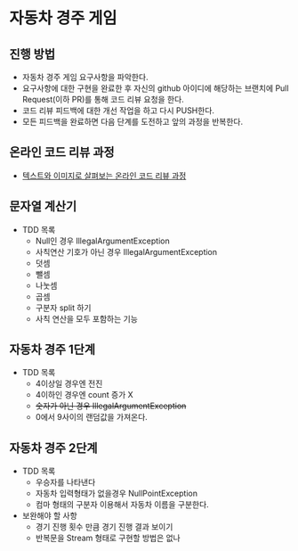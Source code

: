 # 자동차 경주 게임
## 진행 방법
* 자동차 경주 게임 요구사항을 파악한다.
* 요구사항에 대한 구현을 완료한 후 자신의 github 아이디에 해당하는 브랜치에 Pull Request(이하 PR)를 통해 코드 리뷰 요청을 한다.
* 코드 리뷰 피드백에 대한 개선 작업을 하고 다시 PUSH한다.
* 모든 피드백을 완료하면 다음 단계를 도전하고 앞의 과정을 반복한다.

## 온라인 코드 리뷰 과정
* [텍스트와 이미지로 살펴보는 온라인 코드 리뷰 과정](https://github.com/next-step/nextstep-docs/tree/master/codereview)

## 문자열 계산기
- TDD 목록
  - Null인 경우 IllegalArgumentException
  - 사칙연산 기호가 아닌 경우 IllegalArgumentException
  - 덧셈
  - 뺄셈
  - 나눗셈
  - 곱셈
  - 구분자 split 하기
  - 사칙 연산을 모두 포함하는 기능

## 자동차 경주 1단계
- TDD 목록
  - 4이상일 경우엔 전진
  - 4이하인 경우엔 count 증가 X
  - ~~숫자가 아닌 경우 IllegalArgumentException~~
  - 0에서 9사이의 랜덤값을 가져온다.
  
## 자동차 경주 2단계
- TDD 목록
  - 우승자를 나타낸다
  - 자동차 입력형태가 없을경우 NullPointException
  - 컴마 형태의 구분자 이용해서 자동차 이름을 구분한다.
- 보완해야 할 사항
  - 경기 진행 횟수 만큼 경기 진행 결과 보이기
  - 반복문을 Stream 형태로 구현할 방법은 없나